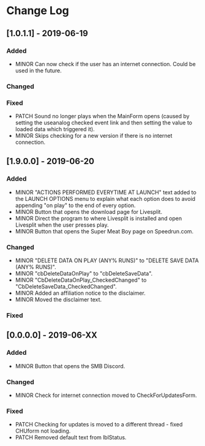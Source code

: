 # Change Log
## [1.0.1.1] - 2019-06-19
### Added
- MINOR Can now check if the user has an internet connection. Could be used in the future.

### Changed

### Fixed
- PATCH Sound no longer plays when the MainForm opens (caused by setting the useanalog checked event link and then setting the value to loaded data which triggered it).
- MINOR Skips checking for a new version if there is no internet connection.

## [1.9.0.0] - 2019-06-20
### Added
- MINOR "ACTIONS PERFORMED EVERYTIME AT LAUNCH" text added to the LAUNCH OPTIONS menu to explain what each option does to avoid appending "on play" to the end of every option.
- MINOR Button that opens the download page for Livesplit.
- MINOR Direct the program to where Livesplit is installed and open Livesplit when the user presses play.
- MINOR Button that opens the Super Meat Boy page on Speedrun.com.

### Changed
- MINOR "DELETE DATA ON PLAY (ANY% RUNS)" to "DELETE SAVE DATA (ANY% RUNS)".
- MINOR "cbDeleteDataOnPlay" to "cbDeleteSaveData".
- MINOR "CbDeleteDataOnPlay_CheckedChanged" to "CbDeleteSaveData_CheckedChanged".
- MINOR Added an affiliation notice to the disclaimer.
- MINOR Moved the disclaimer text.

### Fixed

## [0.0.0.0] - 2019-06-XX
### Added
- MINOR Button that opens the SMB Discord.

### Changed
- MINOR Check for internet connection moved to CheckForUpdatesForm.

### Fixed
- PATCH Checking for updates is moved to a different thread - fixed CHUform not loading.
- PATCH Removed default text from lblStatus.